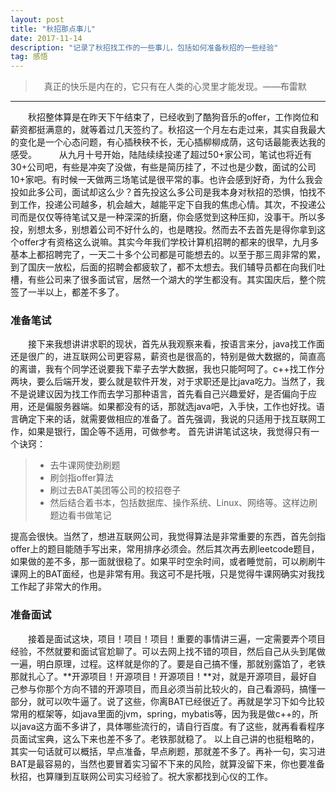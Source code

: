 ```yaml
---
layout: post
title: "秋招那点事儿"
date: 2017-11-14 
description: "记录了秋招找工作的一些事儿，包括如何准备秋招的一些经验"
tag: 感悟 
---   
```

>　真正的快乐是内在的，它只有在人类的心灵里才能发现。——布雷默

------
　　秋招整体算是在昨天下午结束了，已经收到了酷狗音乐的offer，工作岗位和薪资都挺满意的，就等着过几天签约了。秋招这一个月左右走过来，其实自我最大的变化是一个心态问题，有心插秧秧不长，无心插柳柳成荫，这句话最能表达我的感受。
　　
从九月十号开始，陆陆续续投递了超过50+家公司，笔试也将近有30+公司吧，有些是冲突了没做，有些是简历挂了，不过也是少数，面试的公司10+家吧。有时候一天做两三场笔试是很平常的事。也许会感到好奇，为什么我会投如此多公司，面试却这么少？首先投这么多公司是我本身对秋招的恐惧，怕找不到工作，投递公司越多，机会越大，越能平定下自我的焦虑心情。其次，不投递公司而是仅仅等待笔试又是一种深深的折磨，你会感觉到这种压抑，没事干。所以多投，别想太多，别想着公司不好什么的，也是瞎投。然而去不去首先是得你拿到这个offer才有资格这么说嘛。其实今年我们学校计算机招聘的都来的很早，九月多基本上都招聘完了，一天二十多个公司都是可能想去的。以至于那三周非常的累，到了国庆一放松，后面的招聘会都疲软了，都不太想去。我们辅导员都在向我们吐槽，有些公司来了很多面试官，居然一个湖大的学生都没有。其实国庆后，整个院签了一半以上，都差不多了。 　　

### 准备笔试

　　接下来我想讲讲求职的现状，首先从我观察来看，按语言来分，java找工作面还是很广的，进互联网公司更容易，薪资也是很高的，特别是做大数据的，简直高的离谱，我有个同学还说要我下辈子去学大数据，我也只能呵呵了。c++找工作分两块，要么后端开发，要么就是软件开发，对于求职还是比java吃力。当然了，我不是说建议因为找工作而去学习那种语言，首先看自己兴趣爱好，是否偏向于应用，还是偏服务器端。如果都没有的话，那就选java吧，入手快，工作也好找。语言确定下来的话，就需要做相应的准备了。首先强调，我说的只适用于找互联网工作，如果是银行，国企等不适用，可做参考。 首先讲讲笔试这块，我觉得只有一个诀窍：
> * 去牛课网使劲刷题
> * 刷剑指offer算法
> * 刷过去BAT美团等公司的校招卷子
> * 然后结合着书本，包括数据库、操作系统、Linux、网络等。这样边刷题边看书做笔记

提高会很快。当然了，想进互联网公司，我觉得算法是非常重要的东西，首先剑指offer上的题目能随手写出来，常用排序必须会。然后其次再去刷leetcode题目，如果做的差不多，那一面就很稳了。如果平时空余时间，或者睡觉前，可以刷刷牛课网上的BAT面经，也是非常有用。我这可不是托哦，只是觉得牛课网确实对我找工作起了非常大的作用。 

### 准备面试　　　

　　接着是面试这块，项目！项目！项目！重要的事情讲三遍，一定需要弄个项目经验，不然就要和面试官尬聊了。可以去网上找不错的项目，然后自己从头到尾做一遍，明白原理，过程。这样就是你的了。要是自己搞不懂，那就别露馅了，老铁那就扎心了。**开源项目！开源项目！开源项目！**对，就是开源项目，最好自己参与你那个方向不错的开源项目，而且必须当前比较火的，自己看源码，搞懂一部分，就可以吹牛逼了。说了这些，你离BAT已经很近了。再就是学习下如今比较常用的框架等，如java里面的jvm，spring，mybatis等，因为我是做c++的，所以java这方面不多讲了，具体哪些流行的，请自行百度。有了这些，就再看看程序员面试宝典，这么下来也差不多了。老铁那就稳了。 以上自己讲的也挺粗略的，其实一句话就可以概括，早点准备，早点刷题，那就差不多了。再补一句，实习进BAT是最容易的，当然也要冒着实习留不下来的风险，就算没留下来，你也要准备秋招，也算赚到互联网公司实习经验了。祝大家都找到心仪的工作。
